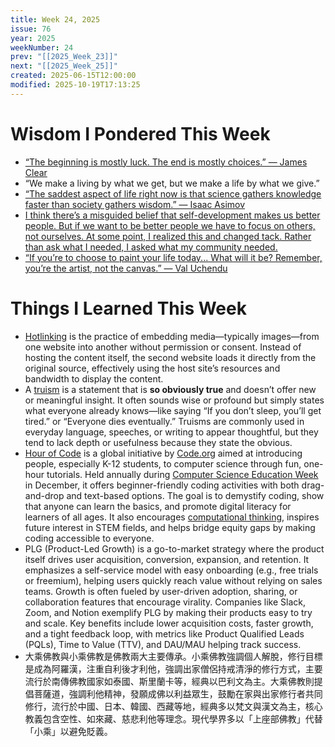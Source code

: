 ```yaml
---
title: Week 24, 2025
issue: 76
year: 2025
weekNumber: 24
prev: "[[2025_Week_23]]"
next: "[[2025_Week_25]]"
created: 2025-06-15T12:00:00
modified: 2025-10-19T17:13:25
---
```


# Wisdom I Pondered This Week

* [“The beginning is mostly luck. The end is mostly choices.” — James Clear](https://jamesclear.com/3-2-1/june-5-2025)
* “We make a living by what we get, but we make a life by what we give.”
* [“The saddest aspect of life right now is that science gathers knowledge faster than society gathers wisdom.” — Isaac Asimov](https://www.goodreads.com/quotes/4078-the-saddest-aspect-of-life-right-now-is-that-science)
* [I think there’s a misguided belief that self-development makes us better people. But if we want to be better people we have to focus on others, not ourselves. At some point, I realized this and changed tack. Rather than ask what I needed, I asked what my community needed.](https://www.elysian.press/p/social-development-self-development)
* [“If you’re to choose to paint your life today... What will it be? Remember, you’re the artist, not the canvas.” — Val Uchendu](https://www.goodreads.com/quotes/8197541-if-you-re-to-choose-to-paint-your-life-today-what)

# Things I Learned This Week

* [Hotlinking](https://www.google.com/search?q=Hotlinking) is the practice of embedding media—typically images—from one website into another without permission or consent. Instead of hosting the content itself, the second website loads it directly from the original source, effectively using the host site’s resources and bandwidth to display the content.
* A [truism](https://truisms.ginatrapani.org/) is a statement that is **so obviously true** and doesn’t offer new or meaningful insight. It often sounds wise or profound but simply states what everyone already knows—like saying “If you don’t sleep, you’ll get tired.” or “Everyone dies eventually.” Truisms are commonly used in everyday language, speeches, or writing to appear thoughtful, but they tend to lack depth or usefulness because they state the obvious.
* [Hour of Code](https://hourofcode.com/) is a global initiative by [Code.org](https://code.org/) aimed at introducing people, especially K-12 students, to computer science through fun, one-hour tutorials. Held annually during [Computer Science Education Week](https://www.csedweek.org/) in December, it offers beginner-friendly coding activities with both drag-and-drop and text-based options. The goal is to demystify coding, show that anyone can learn the basics, and promote digital literacy for learners of all ages. It also encourages [computational thinking](https://scratched.gse.harvard.edu/ct/files/AERA2012.pdf), inspires future interest in STEM fields, and helps bridge equity gaps by making coding accessible to everyone.
* PLG (Product-Led Growth) is a go-to-market strategy where the product itself drives user acquisition, conversion, expansion, and retention. It emphasizes a self-service model with easy onboarding (e.g., free trials or freemium), helping users quickly reach value without relying on sales teams. Growth is often fueled by user-driven adoption, sharing, or collaboration features that encourage virality. Companies like Slack, Zoom, and Notion exemplify PLG by making their products easy to try and scale. Key benefits include lower acquisition costs, faster growth, and a tight feedback loop, with metrics like Product Qualified Leads (PQLs), Time to Value (TTV), and DAU/MAU helping track success.
* 大乘佛教與小乘佛教是佛教兩大主要傳承。小乘佛教強調個人解脫，修行目標是成為阿羅漢，注重自利後才利他，強調出家僧侶持戒清淨的修行方式，主要流行於南傳佛教國家如泰國、斯里蘭卡等，經典以巴利文為主。大乘佛教則提倡菩薩道，強調利他精神，發願成佛以利益眾生，鼓勵在家與出家修行者共同修行，流行於中國、日本、韓國、西藏等地，經典多以梵文與漢文為主，核心教義包含空性、如來藏、慈悲利他等理念。現代學界多以「上座部佛教」代替「小乘」以避免貶義。
